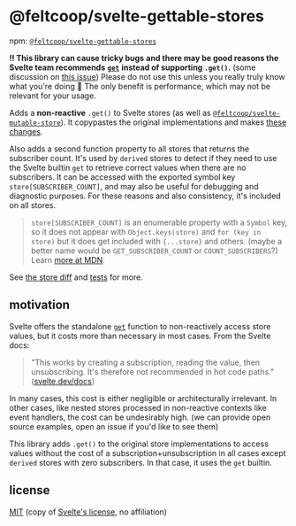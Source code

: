 # @feltcoop/svelte-gettable-stores

npm: [`@feltcoop/svelte-gettable-stores`](https://www.npmjs.com/package/@feltcoop/svelte-gettable-stores)

**‼ This library can cause tricky bugs**
**and there may be good reasons the Svelte team recommends**
**[`get`](https://svelte.dev/docs#run-time-svelte-store-get)**
**instead of supporting `.get()`.**
(some discussion on [this issue](https://github.com/sveltejs/svelte/issues/2060#issuecomment-667555847))
Please do not use this unless you really truly know what you're doing 🤒
The only benefit is performance, which may not be relevant for your usage.

Adds a **non-reactive** `.get()` to Svelte stores
(as well as [`@feltcoop/svelte-mutable-store`](https://github.com/feltcoop/svelte-mutable-store)).
It copypastes the original implementations and makes
[these changes]().

Also adds a second function property to all stores that returns the subscriber count.
It's used by `derived` stores to detect if they need to use the Svelte builtin `get`
to retrieve correct values when there are no subscribers.
It can be accessed with the exported symbol key `store[SUBSCRIBER_COUNT]`,
and may also be useful for debugging and diagnostic purposes.
For these reasons and also consistency, it's included on all stores.

> `store[SUBSCRIBER_COUNT]` is an enumerable property with a `Symbol` key,
> so it does not appear with `Object.keys(store)` and `for (key in store)`
> but it does get included with `{...store}` and others.
> (maybe a better name would be `GET_SUBSCRIBER_COUNT` or `COUNT_SUBSCRIBERS`?)
> Learn [more at MDN](https://developer.mozilla.org/en-US/docs/Web/JavaScript/Enumerability_and_ownership_of_properties).

See [the store diff]()
and [tests](src/lib/store.test.ts) for more.

## motivation

Svelte offers the standalone [`get`](https://svelte.dev/docs#run-time-svelte-store-get)
function to non-reactively access store values,
but it costs more than necessary in most cases. From the Svelte docs:

> "This works by creating a subscription, reading the value, then unsubscribing.
> It's therefore not recommended in hot code paths."
> ([svelte.dev/docs](https://svelte.dev/docs#run-time-svelte-store-get))

In many cases, this cost is either negligible or architecturally irrelevant.
In other cases, like nested stores processed in non-reactive contexts like event handlers,
the cost can be undesirably high.
(we can provide open source examples, open an issue if you'd like to see them)

This library adds `.get()` to the original store implementations
to access values without the cost of a subscription+unsubscription
in all cases except `derived` stores with zero subscribers.
In that case, it uses the `get` builtin.

## license

[MIT](LICENSE.md)
(copy of [Svelte's license](https://github.com/sveltejs/svelte/blob/master/LICENSE.md),
no affiliation)

